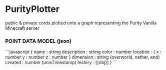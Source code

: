 # PurityPlotter
public &amp; private cords plotted onto a graph representing the Purity Vanilla Minecraft server

<h3>
  POINT DATA MODEL (json)
</h3>
```javascript
{
    name : string
    description : string
    color : number
    location : {
        x : number
        y : number
        z : number
    }
    dimension : string (overworld, nether, end)
    created : number (unixTimestamp)
    history : [{obj}]
}
```

